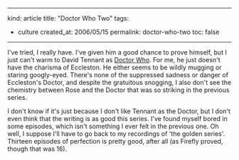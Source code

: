 -----
kind: article
title: "Doctor Who Two"
tags:
- culture
created_at: 2006/05/15
permalink: doctor-who-two
toc: false
-----

<p>I've tried, I really have. I've given him a good chance to prove himself, but I just can't warm to David Tennant as <a href="http://www.bbc.co.uk/doctorwho/">Doctor Who</a>. For me, he just doesn't have the charisma of Eccleston. He either seems to be wildly mugging or staring googly-eyed. There's none of the suppressed sadness or danger of Eccleston's Doctor, and despite the gratuitous snogging, I also don't see the chemistry between Rose and the Doctor that was so striking in the previous series.</p>

<p>I don't know if it's just because I don't like Tennant as the Doctor, but I don't even think that the writing is as good this series. I've found myself bored in some episodes, which isn't something I ever felt in the previous one. Oh well, I suppose I'll have to go back to my recordings of 'the golden series'. Thirteen episodes of perfection is pretty good, after all (as Firefly proved, though that was 16).</p>



